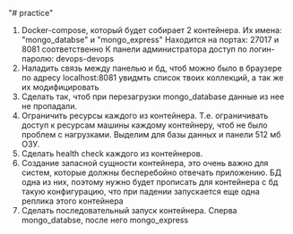 "# practice" 

1. Docker-compose, который будет собирает 2 контейнера. 
Их имена: "mongo_databse" и "mongo_express"
Находится на портах:
27017 и 8081 соответственно
К панели администратора доступ по логин-паролю:
devops-devops
2. Наладить связь между панелью и бд, чтоб можно было в браузере по адресу localhost:8081 увидмть список твоих коллекций, а так же их модифицировать
3. Сделать так, чтоб при перезагрузки mongo_database данные из нее не пропадали.
4. Ограничить ресурсы каждого из контейнера. Т.е. ограничивать доступ к ресурсам машины каждому контейнеру, чтоб не было проблем с нагрузками. Выделим для базы данных и панели 512 мб ОЗУ.
5. Сделать health check каждого из контейнеров.
6. Создание запасной сущности контейнера, это очень важно для систем, которые должны бесперебойно отвечать приложению. БД одна из них, поэтому нужно будет прописать для контейнера с бд такую конфигурацию, что при падении запускается еще одна реплика этого контейнера
7. Сделать последовательный запуск контейнера. Сперва mongo_databse, после него mongo_express